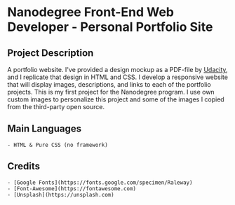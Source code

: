 # Nanodegree Front-End Web Developer - Personal Portfolio Site

## Project Description
A portfolio website. I've provided a design mockup as a PDF-file by [Udacity](https://www.udacity.com/course/front-end-web-developer-nanodegree--nd001), and I replicate that design in HTML and CSS. I develop a responsive website that will display images, descriptions, and links to each of the portfolio projects. This is my first project for the Nanodegree program. I use own custom images to personalize this project and some of the images I copied from the third-party open source.

## Main Languages
    - HTML & Pure CSS (no framework)
    
## Credits
    - [Google Fonts](https://fonts.google.com/specimen/Raleway)
    - [Font-Awesome](https://fontawesome.com)
    - [Unsplash](https://unsplash.com)
